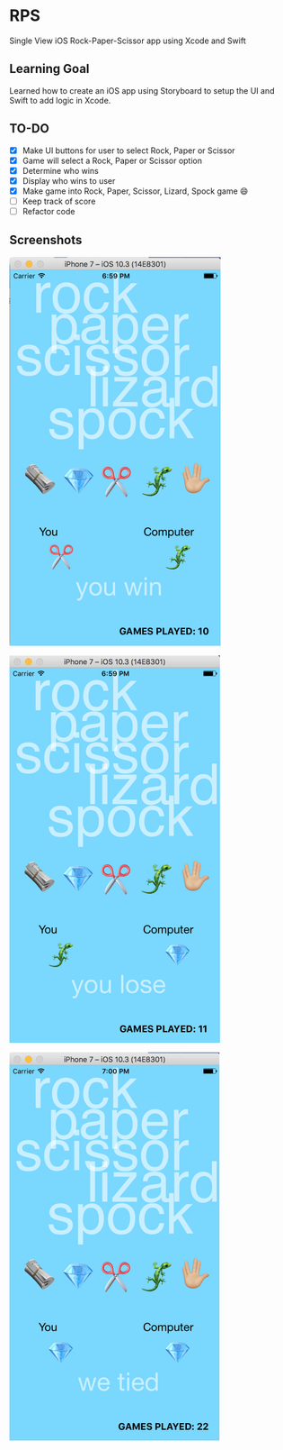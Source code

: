# RPS
Single View iOS Rock-Paper-Scissor app using Xcode and Swift

## Learning Goal 
Learned how to create an iOS app using Storyboard to setup the UI and Swift to add logic in Xcode.

## TO-DO
- [x] Make UI buttons for user to select Rock, Paper or Scissor
- [x] Game will select a Rock, Paper or Scissor option 
- [x] Determine who wins
- [x] Display who wins to user
- [x] Make game into Rock, Paper, Scissor, Lizard, Spock game :smile:
- [ ] Keep track of score
- [ ] Refactor code

## Screenshots
![win](./RPS/Screenshots/resize_win.png)   

![lose](./RPS/Screenshots/resize_lose.png)

![tied](./RPS/Screenshots/resize_tied.png)
